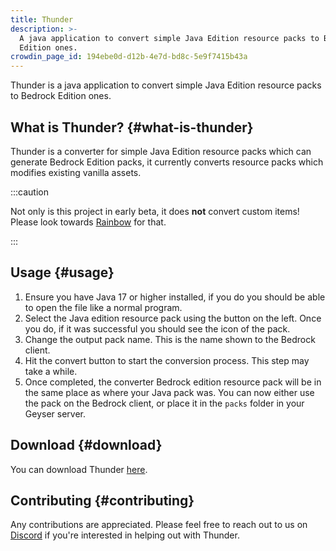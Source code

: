 ```yaml
---
title: Thunder
description: >-
  A java application to convert simple Java Edition resource packs to Bedrock
  Edition ones.
crowdin_page_id: 194ebe0d-d12b-4e7d-bd8c-5e9f7415b43a
---
```


Thunder is a java application to convert simple Java Edition resource packs to Bedrock Edition ones.

## What is Thunder? {#what-is-thunder}

Thunder is a converter for simple Java Edition resource packs which can generate Bedrock Edition packs, it currently converts resource packs which modifies existing vanilla assets.

:::caution

Not only is this project in early beta, it does **not** convert custom items! Please look towards [Rainbow](/wiki/other/rainbow) for that.

:::

## Usage {#usage}

1. Ensure you have Java 17 or higher installed, if you do you should be able to open the file like a normal program.
2. Select the Java edition resource pack using the button on the left. Once you do, if it was successful you should see the icon of the pack.
3. Change the output pack name. This is the name shown to the Bedrock client.
4. Hit the convert button to start the conversion process. This step may take a while.
5. Once completed, the converter Bedrock edition resource pack will be in the same place as where your Java pack was. 
You can now either use the pack on the Bedrock client, or place it in the `packs` folder in your Geyser server.

## Download {#download} 

You can download Thunder [here](/download/?project=other-projects&thunder=expanded).

## Contributing {#contributing}

Any contributions are appreciated. Please feel free to reach out to us on [Discord](https://discord.gg/geysermc) if
you're interested in helping out with Thunder.
